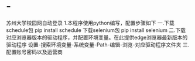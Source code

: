 # -
苏州大学校园网自动登录
1.本程序使用python编写，配置步骤如下
一.下载schedule包
    pip install schedule
   下载selenium包
    pip install selenium
二.下载对应浏览器版本的驱动程序，并配置环境变量。在此提供edge浏览器最新版本的驱动程序
      设置-搜索环境变量-系统变量-Path-编辑-浏览-对应驱动程序文件夹
三.配置账号密码以及运营商
